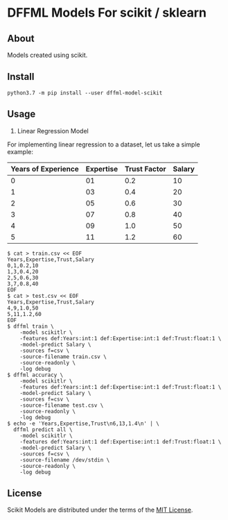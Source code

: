 # DFFML Models For scikit / sklearn

## About

Models created using scikit.

## Install

```console
python3.7 -m pip install --user dffml-model-scikit
```

## Usage

1. Linear Regression Model

For implementing linear regression to a dataset, let us take a simple example:

| Years of Experience  |  Expertise | Trust Factor | Salary |
| -------------------- | ---------- | ------------ | ------ |
|          0           |     01     |      0.2     |   10   |
|          1           |     03     |      0.4     |   20   |
|          2           |     05     |      0.6     |   30   |
|          3           |     07     |      0.8     |   40   |
|          4           |     09     |      1.0     |   50   |
|          5           |     11     |      1.2     |   60   |

```console
$ cat > train.csv << EOF
Years,Expertise,Trust,Salary
0,1,0.2,10
1,3,0.4,20
2,5,0.6,30
3,7,0.8,40
EOF
$ cat > test.csv << EOF
Years,Expertise,Trust,Salary
4,9,1.0,50
5,11,1.2,60
EOF
$ dffml train \
    -model scikitlr \
    -features def:Years:int:1 def:Expertise:int:1 def:Trust:float:1 \
    -model-predict Salary \
    -sources f=csv \
    -source-filename train.csv \
    -source-readonly \
    -log debug
$ dffml accuracy \
    -model scikitlr \
    -features def:Years:int:1 def:Expertise:int:1 def:Trust:float:1 \
    -model-predict Salary \
    -sources f=csv \
    -source-filename test.csv \
    -source-readonly \
    -log debug
$ echo -e 'Years,Expertise,Trust\n6,13,1.4\n' | \
  dffml predict all \
    -model scikitlr \
    -features def:Years:int:1 def:Expertise:int:1 def:Trust:float:1 \
    -model-predict Salary \
    -sources f=csv \
    -source-filename /dev/stdin \
    -source-readonly \
    -log debug
```

## License

Scikit Models are distributed under the terms of the
[MIT License](LICENSE).
